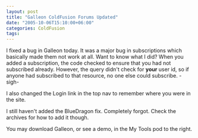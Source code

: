 ```yaml
---
layout: post
title: "Galleon ColdFusion Forums Updated"
date: "2005-10-06T15:10:00+06:00"
categories: ColdFusion 
tags: 
---
```


I fixed a bug in Galleon today. It was a major bug in subscriptions which basically made them not work at all. Want to know what I did? When you added a subscription, the code checked to ensure that you had not subscribed already. However, the query didn't check for <b>your</b> user id, so if anyone had subscribed to that resource, no one else could subscribe. -sigh-

I also changed the Login link in the top nav to remember where you were in the site.

I still haven't added the BlueDragon fix. Completely forgot. Check the archives for how to add it though.

You may download Galleon, or see a demo, in the My Tools pod to the right.